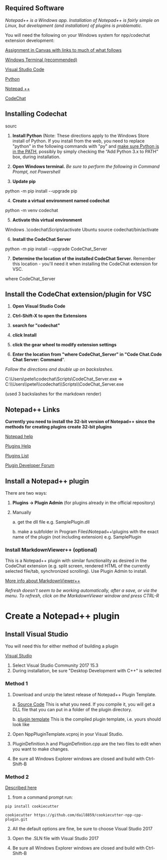 ## Required Software

*Notepad++ is a Windows app. Installation of Notepad++ is fairly simple on Linux, but development (and installation) of plugins is problematic.* 

You will need the following on your Windows system for npp/codechat extension development:

[Assignment in Canvas with links to much of what follows](https://msstate.instructure.com/courses/71820/assignments/668417)

[Windows Terminal (recommended)](ms-windows-store://pdp/?ProductId=9n0dx20hk701)

[Visual Studio Code](https://code.visualstudio.com/sha/download?build=stable&os=win32-x64-user)

[Python](https://www.microsoft.com/store/productId/9P7QFQMJRFP7)

[Notepad ++](https://notepad-plus-plus.org/downloads/v8.3.3/)

[CodeChat](https://codechat-system.readthedocs.io/en/latest/CodeChat_Server/install.html)

## Installing Codechat
sourc
1. **Install Python** (Note: These directions apply to the Windows Store install of Python. If you install from the web, you need to replace "python" in the following commands with "py" and [make sure Python is in the PATH](https://datatofish.com/add-python-to-windows-path/), possibly by simply checking the “Add Python 3.x to PATH” box, during installation.

2. **Open Windows terminal.** *Be sure to perform the following in Command Prompt, not Powershell*

3. **Update pip**

python -m pip install --upgrade pip

4. **Create a virtual environment named codechat** 

python -m venv codechat

5. **Activate this virtual environment**

 Windows 
.\codechat\Scripts\activate
 Ubuntu 
 source codechat/bin/activate

6. **Install the CodeChat Server**

python -m pip install --upgrade CodeChat_Server

7. **Determine the location of the installed CodeChat Server.** Remember this location - you'll need it when installing the CodeChat extension for VSC.

where CodeChat_Server

## Install the CodeChat extension/plugin for VSC

1. **Open Visual Studio Code**

2. **Ctrl-Shift-X to open the Extensions** 

3. **search for "codechat"**

4. **click Install**

5. **click the gear wheel to modify extension settings**

6. **Enter the location from "where CodeChat_Server" in "Code Chat.Code Chat Server: Command**". 

*Follow the directions and double up on backslashes*.

C:\Users\petel\codechat\Scripts\CodeChat_Server.exe =>
C:\\\Users\\\petel\\\codechat\\\Scripts\\\CodeChat_Server.exe

(used 3 backslashes for the markdown render)


## Notepad++ Links

**Currently you need to install the 32-bit version of Notepad++ since the methods for creating plugins create 32-bit plugins**

[Notepad help](https://notepad-plus-plus.org/resources/)

[Plugins Help](https://npp-user-manual.org/docs/plugins/)

[Plugins List](https://github.com/notepad-plus-plus/nppPluginList/blob/master/doc/plugin_list_x64.md)


[Plugin Developer Forum](https://notepad-plus-plus.org/community/category/5/plugin-development)

## Install a Notepad++ plugin

There are two ways:

1. **Plugins -> Plugin Admin** (for plugins already in the official repository)

2. Manually

    a. get the dll file e.g. SamplePlugin.dll

    b. make a subfolder in Program Files\Notepad++\plugins with the exact name of the plugin (not including extension) e.g. SamplePlugin

### Install MarkdownViewer++ (optional)

This is a Notepad++ plugin with similar functionality as desired in the CodeChat extension (e.g. split screen, rendered HTML of the currently selected file/tab, synchronized scrolling). Use Plugin Admin to install. 

[More info about MarkdownViewer++](https://nea.github.io/MarkdownViewerPlusPlus/)

*Refresh doesn't seem to be working automatically, after a save, or via the menu. To refresh, click on the MarkdownViewer window and press CTRL-R*

# Create a Notepad++ plugin

## Install Visual Studio

You will need this for either method of building a plugin

[Visual Studio](https://visualstudio.microsoft.com/vs/older-downloads/)

1. Select Visual Studio Community 2017 15.3
2. During installation, be sure "Desktop Development with C++" is selected
   
### Method 1

1. Download and unzip the latest release of Notepad++ Plugin Template.

    a. [Source Code](https://github.com/npp-plugins/plugintemplate/archive/refs/tags/v4.2.zip) This is what you need. If you compile it, you will get a DLL file that you can put in a folder of the plugin directory.

    b. [plugin template](https://github.com/npp-plugins/plugintemplate/releases/download/v4.2/pluginTemplate.v4.2.bin.x64.zip) This is the compiled plugin template, i.e. yours should look like 

2. Open NppPluginTemplate.vcproj in your Visual Studio.

3. PluginDefinition.h and PluginDefinition.cpp are the two files to edit when you want to make changes.

4. Be sure all Windows Explorer windows are closed and build with Ctrl-Shift-B

### Method 2

[Described here](https://community.notepad-plus-plus.org/topic/17787/a-new-c-plugin-template)

1. from a command prompt run:

```
pip install cookiecutter

cookiecutter https://github.com/dail8859/cookiecutter-npp-cpp-plugin.git
```

2. All the default options are fine, be sure to choose Visual Studio 2017

3. Open the .SLN file with Visual Studio 2017

4. Be sure all Windows Explorer windows are closed and build with Ctrl-Shift-B